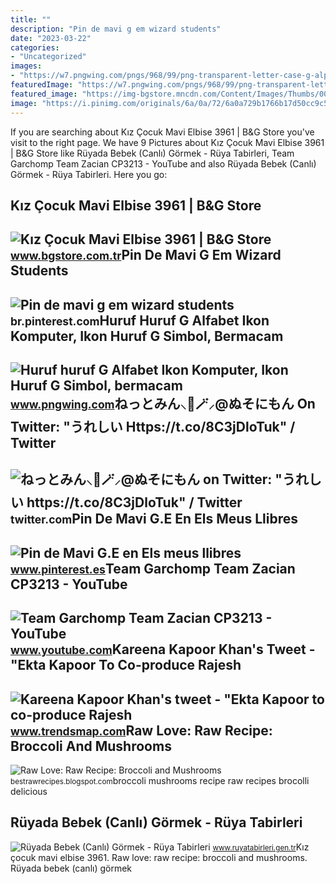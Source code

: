 ```yaml
---
title: ""
description: "Pin de mavi g em wizard students"
date: "2023-03-22"
categories:
- "Uncategorized"
images:
- "https://w7.pngwing.com/pngs/968/99/png-transparent-letter-case-g-alphabet-computer-icons-icon-letter-g-symbol-miscellaneous-angle-text.png"
featuredImage: "https://w7.pngwing.com/pngs/968/99/png-transparent-letter-case-g-alphabet-computer-icons-icon-letter-g-symbol-miscellaneous-angle-text.png"
featured_image: "https://img-bgstore.mncdn.com/Content/Images/Thumbs/0008093_kiz-cocuk-mavi-elbise-3961.jpeg"
image: "https://i.pinimg.com/originals/6a/0a/72/6a0a729b1766b17d50cc9c5583bbe6b9.jpg"
---
```


If you are searching about Kız Çocuk Mavi Elbise 3961 | B&amp;G Store you've visit to the right page. We have 9 Pictures about Kız Çocuk Mavi Elbise 3961 | B&amp;G Store like Rüyada Bebek (Canlı) Görmek - Rüya Tabirleri, Team Garchomp Team Zacian CP3213 - YouTube and also Rüyada Bebek (Canlı) Görmek - Rüya Tabirleri. Here you go:

Kız Çocuk Mavi Elbise 3961 | B&amp;G Store
------------------------------------------

 ![Kız Çocuk Mavi Elbise 3961 | B&G Store](https://img-bgstore.mncdn.com/Content/Images/Thumbs/0008093_kiz-cocuk-mavi-elbise-3961.jpeg) <small>www.bgstore.com.tr</small>Pin De Mavi G Em Wizard Students
--------------------------------

 ![Pin de mavi g em wizard students](https://i.pinimg.com/736x/f0/67/2e/f0672e30de90f51171b9194f9986a6dc.jpg) <small>br.pinterest.com</small>Huruf Huruf G Alfabet Ikon Komputer, Ikon Huruf G Simbol, Bermacam
------------------------------------------------------------------

 ![Huruf huruf G Alfabet Ikon Komputer, Ikon Huruf G Simbol, bermacam](https://w7.pngwing.com/pngs/968/99/png-transparent-letter-case-g-alphabet-computer-icons-icon-letter-g-symbol-miscellaneous-angle-text.png) <small>www.pngwing.com</small>ねっとみん⸜💜🪄⸝‍@ぬそにもん On Twitter: "うれしい Https://t.co/8C3jDloTuk" / Twitter
---------------------------------------------------------------------

 ![ねっとみん⸜💜🪄⸝‍@ぬそにもん on Twitter: "うれしい https://t.co/8C3jDloTuk" / Twitter](https://pbs.twimg.com/media/Fc_kiZ0aUAQ0QU2?format=jpg&name=4096x4096) <small>twitter.com</small>Pin De Mavi G.E En Els Meus Llibres
-----------------------------------

 ![Pin de Mavi G.E en Els meus llibres](https://i.pinimg.com/originals/6a/0a/72/6a0a729b1766b17d50cc9c5583bbe6b9.jpg) <small>www.pinterest.es</small>Team Garchomp Team Zacian CP3213 - YouTube
------------------------------------------

 ![Team Garchomp Team Zacian CP3213 - YouTube](https://i.ytimg.com/vi/HYLCwcE-Dgc/maxres2.jpg?sqp=-oaymwEoCIAKENAF8quKqQMcGADwAQH4AYwCgALgA4oCDAgAEAEYRSBHKGUwDw==&rs=AOn4CLC_ulBvmvqa2cf2uT56Qfk3FCYaDA) <small>www.youtube.com</small>Kareena Kapoor Khan's Tweet - "Ekta Kapoor To Co-produce Rajesh
---------------------------------------------------------------

 ![Kareena Kapoor Khan's tweet - "Ekta Kapoor to co-produce Rajesh](https://pbs.twimg.com/media/Fcyada8X0AANSFu.jpg) <small>www.trendsmap.com</small>Raw Love: Raw Recipe: Broccoli And Mushrooms
--------------------------------------------

 ![Raw Love: Raw Recipe: Broccoli and Mushrooms](http://2.bp.blogspot.com/_FC_kIz-vIQA/S_ht1oddwyI/AAAAAAAAEfA/HyNuqC51Yu4/s1600/Brocolli%26Mushrooms.jpg) <small>bestrawrecipes.blogspot.com</small>broccoli mushrooms recipe raw recipes brocolli delicious

Rüyada Bebek (Canlı) Görmek - Rüya Tabirleri
--------------------------------------------

 ![Rüyada Bebek (Canlı) Görmek - Rüya Tabirleri](https://www.ruyatabirleri.gen.tr/wp-content/uploads/2016/12/ruyada-bebek-gormek.jpeg) <small>www.ruyatabirleri.gen.tr</small>Kız çocuk mavi elbise 3961. Raw love: raw recipe: broccoli and mushrooms. Rüyada bebek (canlı) görmek
